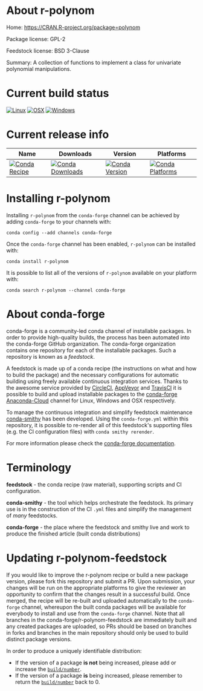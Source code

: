 About r-polynom
===============

Home: https://CRAN.R-project.org/package=polynom

Package license: GPL-2

Feedstock license: BSD 3-Clause

Summary: A collection of functions to implement a class for univariate polynomial manipulations.



Current build status
====================

[![Linux](https://img.shields.io/circleci/project/github/conda-forge/r-polynom-feedstock/master.svg?label=Linux)](https://circleci.com/gh/conda-forge/r-polynom-feedstock)
[![OSX](https://img.shields.io/travis/conda-forge/r-polynom-feedstock/master.svg?label=macOS)](https://travis-ci.org/conda-forge/r-polynom-feedstock)
[![Windows](https://img.shields.io/appveyor/ci/conda-forge/r-polynom-feedstock/master.svg?label=Windows)](https://ci.appveyor.com/project/conda-forge/r-polynom-feedstock/branch/master)

Current release info
====================

| Name | Downloads | Version | Platforms |
| --- | --- | --- | --- |
| [![Conda Recipe](https://img.shields.io/badge/recipe-r--polynom-green.svg)](https://anaconda.org/conda-forge/r-polynom) | [![Conda Downloads](https://img.shields.io/conda/dn/conda-forge/r-polynom.svg)](https://anaconda.org/conda-forge/r-polynom) | [![Conda Version](https://img.shields.io/conda/vn/conda-forge/r-polynom.svg)](https://anaconda.org/conda-forge/r-polynom) | [![Conda Platforms](https://img.shields.io/conda/pn/conda-forge/r-polynom.svg)](https://anaconda.org/conda-forge/r-polynom) |

Installing r-polynom
====================

Installing `r-polynom` from the `conda-forge` channel can be achieved by adding `conda-forge` to your channels with:

```
conda config --add channels conda-forge
```

Once the `conda-forge` channel has been enabled, `r-polynom` can be installed with:

```
conda install r-polynom
```

It is possible to list all of the versions of `r-polynom` available on your platform with:

```
conda search r-polynom --channel conda-forge
```


About conda-forge
=================

conda-forge is a community-led conda channel of installable packages.
In order to provide high-quality builds, the process has been automated into the
conda-forge GitHub organization. The conda-forge organization contains one repository
for each of the installable packages. Such a repository is known as a *feedstock*.

A feedstock is made up of a conda recipe (the instructions on what and how to build
the package) and the necessary configurations for automatic building using freely
available continuous integration services. Thanks to the awesome service provided by
[CircleCI](https://circleci.com/), [AppVeyor](https://www.appveyor.com/)
and [TravisCI](https://travis-ci.org/) it is possible to build and upload installable
packages to the [conda-forge](https://anaconda.org/conda-forge)
[Anaconda-Cloud](https://anaconda.org/) channel for Linux, Windows and OSX respectively.

To manage the continuous integration and simplify feedstock maintenance
[conda-smithy](https://github.com/conda-forge/conda-smithy) has been developed.
Using the ``conda-forge.yml`` within this repository, it is possible to re-render all of
this feedstock's supporting files (e.g. the CI configuration files) with ``conda smithy rerender``.

For more information please check the [conda-forge documentation](https://conda-forge.org/docs/).

Terminology
===========

**feedstock** - the conda recipe (raw material), supporting scripts and CI configuration.

**conda-smithy** - the tool which helps orchestrate the feedstock.
                   Its primary use is in the construction of the CI ``.yml`` files
                   and simplify the management of *many* feedstocks.

**conda-forge** - the place where the feedstock and smithy live and work to
                  produce the finished article (built conda distributions)


Updating r-polynom-feedstock
============================

If you would like to improve the r-polynom recipe or build a new
package version, please fork this repository and submit a PR. Upon submission,
your changes will be run on the appropriate platforms to give the reviewer an
opportunity to confirm that the changes result in a successful build. Once
merged, the recipe will be re-built and uploaded automatically to the
`conda-forge` channel, whereupon the built conda packages will be available for
everybody to install and use from the `conda-forge` channel.
Note that all branches in the conda-forge/r-polynom-feedstock are
immediately built and any created packages are uploaded, so PRs should be based
on branches in forks and branches in the main repository should only be used to
build distinct package versions.

In order to produce a uniquely identifiable distribution:
 * If the version of a package **is not** being increased, please add or increase
   the [``build/number``](https://conda.io/docs/user-guide/tasks/build-packages/define-metadata.html#build-number-and-string).
 * If the version of a package **is** being increased, please remember to return
   the [``build/number``](https://conda.io/docs/user-guide/tasks/build-packages/define-metadata.html#build-number-and-string)
   back to 0.
